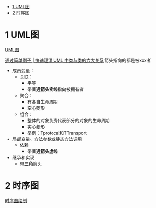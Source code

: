 <!-- TOC -->

- [1 UML图](#1-uml图)
- [2 时序图](#2-时序图)

<!-- /TOC -->
# 1 UML图  
[UML图](https://blog.csdn.net/zhangzhaoyuan30/article/details/95969773)

[通过简单例子 | 快速理清 UML 中类与类的六大关系](https://juejin.cn/post/7017014503007059998)
箭头指向的都是被xxx者
- 成员变量：
    - 关联：
        - 平等
        - 带**普通箭头实线**指向被拥有者 
    - 聚合：
        - 有各自生命周期
        - 空心菱形
    - 组合：
        - 整体的对象负责代表部分的对象的生命周期
        - 实心菱形
        - 举例：Tprotocal和TTransport
- 局部变量、方法参数或静态方法调用
    - 依赖
        - 带**普通箭头虚线**
- 继承和实现
    - 带**三角**箭头

# 2 时序图
[时序图绘制](https://segmentfault.com/a/1190000040836364)